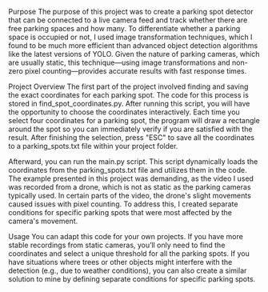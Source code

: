 Purpose
The purpose of this project was to create a parking spot detector that can be connected to a live camera feed and track whether there are free parking spaces and how many. To differentiate whether a parking space is occupied or not, I used image transformation techniques, which I found to be much more efficient than advanced object detection algorithms like the latest versions of YOLO. Given the nature of parking cameras, which are usually static, this technique—using image transformations and non-zero pixel counting—provides accurate results with fast response times.

Project Overview
The first part of the project involved finding and saving the exact coordinates for each parking spot. The code for this process is stored in find_spot_coordinates.py. After running this script, you will have the opportunity to choose the coordinates interactively. Each time you select four coordinates for a parking spot, the program will draw a rectangle around the spot so you can immediately verify if you are satisfied with the result. After finishing the selection, press "ESC" to save all the coordinates to a parking_spots.txt file within your project folder.

Afterward, you can run the main.py script. This script dynamically loads the coordinates from the parking_spots.txt file and utilizes them in the code. The example presented in this project was demanding, as the video I used was recorded from a drone, which is not as static as the parking cameras typically used. In certain parts of the video, the drone's slight movements caused issues with pixel counting. To address this, I created separate conditions for specific parking spots that were most affected by the camera's movement.

Usage
You can adapt this code for your own projects. If you have more stable recordings from static cameras, you’ll only need to find the coordinates and select a unique threshold for all the parking spots. If you have situations where trees or other objects might interfere with the detection (e.g., due to weather conditions), you can also create a similar solution to mine by defining separate conditions for specific parking spots.